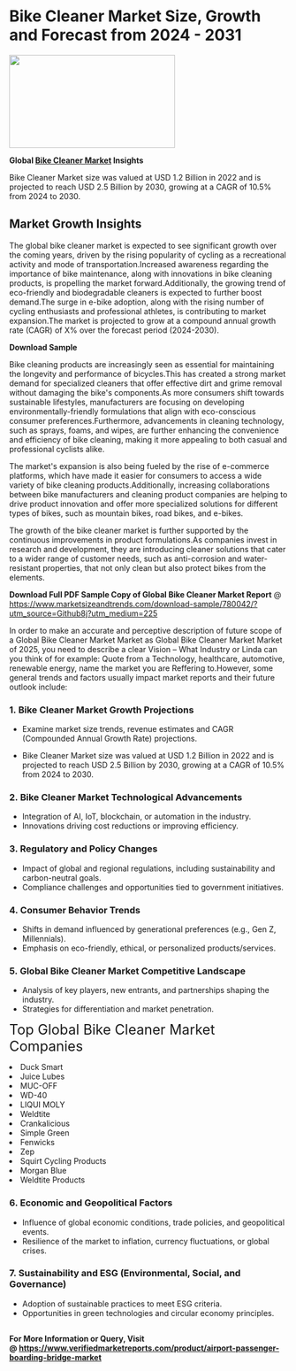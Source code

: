 <H1>Bike Cleaner Market Size, Growth and Forecast from 2024 - 2031</H1><img class="aligncenter size-medium wp-image-584254" src="https://thirdeyenews.in/wp-content/uploads/2024/09/Global-Market-Research-300x168.jpeg" alt="" width="300" height="168" /><p><strong>Global&nbsp;<a href="https://www.marketsizeandtrends.com/download-sample/780042/?utm_source=Github8j?utm_medium=225">Bike Cleaner Market</a> Insights</strong></p><p>Bike Cleaner Market size was valued at USD 1.2 Billion in 2022 and is projected to reach USD 2.5 Billion by 2030, growing at a CAGR of 10.5% from 2024 to 2030.</p><p><h2>Market Growth Insights</h2> <p>The global bike cleaner market is expected to see significant growth over the coming years, driven by the rising popularity of cycling as a recreational activity and mode of transportation.Increased awareness regarding the importance of bike maintenance, along with innovations in bike cleaning products, is propelling the market forward.Additionally, the growing trend of eco-friendly and biodegradable cleaners is expected to further boost demand.The surge in e-bike adoption, along with the rising number of cycling enthusiasts and professional athletes, is contributing to market expansion.The market is projected to grow at a compound annual growth rate (CAGR) of X% over the forecast period (2024-2030).</p> <p><strong>Download Sample</strong></p> <p>Bike cleaning products are increasingly seen as essential for maintaining the longevity and performance of bicycles.This has created a strong market demand for specialized cleaners that offer effective dirt and grime removal without damaging the bike's components.As more consumers shift towards sustainable lifestyles, manufacturers are focusing on developing environmentally-friendly formulations that align with eco-conscious consumer preferences.Furthermore, advancements in cleaning technology, such as sprays, foams, and wipes, are further enhancing the convenience and efficiency of bike cleaning, making it more appealing to both casual and professional cyclists alike.</p> <p>The market's expansion is also being fueled by the rise of e-commerce platforms, which have made it easier for consumers to access a wide variety of bike cleaning products.Additionally, increasing collaborations between bike manufacturers and cleaning product companies are helping to drive product innovation and offer more specialized solutions for different types of bikes, such as mountain bikes, road bikes, and e-bikes.</p> <p>The growth of the bike cleaner market is further supported by the continuous improvements in product formulations.As companies invest in research and development, they are introducing cleaner solutions that cater to a wider range of customer needs, such as anti-corrosion and water-resistant properties, that not only clean but also protect bikes from the elements.</p> <p><span class=""><strong>Download Full PDF Sample Copy of Global Bike Cleaner Market Report</strong> @ <a href="https://www.marketsizeandtrends.com/download-sample/780042/?utm_source=Github8j?utm_medium=225" target="_blank">https://www.marketsizeandtrends.com/download-sample/780042/?utm_source=Github8j?utm_medium=225</a></span></p><p>In order to make an accurate and perceptive description of future scope of a Global&nbsp;Bike Cleaner Market Market as Global&nbsp;Bike Cleaner Market Market of 2025, you need to describe a clear Vision &ndash; What Industry or Linda can you think of for example: Quote from a Technology, healthcare, automotive, renewable energy, name the market you are Reffering to.However, some general trends and factors usually impact market reports and their future outlook include:</p><h3>1.&nbsp;<strong>Bike Cleaner Market Growth Projections</strong></h3><ul><li>Examine market size trends, revenue estimates and CAGR (Compounded Annual Growth Rate) projections.</li><li><p>Bike Cleaner Market size was valued at USD 1.2 Billion in 2022 and is projected to reach USD 2.5 Billion by 2030, growing at a CAGR of 10.5% from 2024 to 2030.</p></li></ul><h3>2.&nbsp;<strong>Bike Cleaner Market Technological Advancements</strong></h3><ul><li>Integration of AI, IoT, blockchain, or automation in the industry.</li><li>Innovations driving cost reductions or improving efficiency.</li></ul><h3>3.&nbsp;<strong>Regulatory and Policy Changes</strong></h3><ul><li>Impact of global and regional regulations, including sustainability and carbon-neutral goals.</li><li>Compliance challenges and opportunities tied to government initiatives.</li></ul><h3>4.&nbsp;<strong>Consumer Behavior Trends</strong></h3><ul><li>Shifts in demand influenced by generational preferences (e.g., Gen Z, Millennials).</li><li>Emphasis on eco-friendly, ethical, or personalized products/services.</li></ul><h3>5.&nbsp;<strong>Global Bike Cleaner Market Competitive Landscape</strong></h3><ul><li>Analysis of key players, new entrants, and partnerships shaping the industry.</li><li>Strategies for differentiation and market penetration.</li></ul><p data-pm-slice="1 1 []"><span style="color: inherit; font-family: inherit; font-size: 25px;">Top Global Bike Cleaner Market Companies</span></p><div class="" data-test-id=""><p><li>Duck Smart</li><li> Juice Lubes</li><li> MUC-OFF</li><li> WD-40</li><li> LIQUI MOLY</li><li> Weldtite</li><li> Crankalicious</li><li> Simple Green</li><li> Fenwicks</li><li> Zep</li><li> Squirt Cycling Products</li><li> Morgan Blue</li><li> Weldtite Products</li></p></div><h3>6.&nbsp;<strong>Economic and Geopolitical Factors</strong></h3><ul><li>Influence of global economic conditions, trade policies, and geopolitical events.</li><li>Resilience of the market to inflation, currency fluctuations, or global crises.</li></ul><h3>7.&nbsp;<strong>Sustainability and ESG (Environmental, Social, and Governance)</strong></h3><ul><li>Adoption of sustainable practices to meet ESG criteria.</li><li>Opportunities in green technologies and circular economy principles.</li></ul><h2><strong style="font-size: 14px;">For More Information or Query, Visit @&nbsp;</strong><a style="background-color: #ffffff; font-size: 14px;" href="https://www.marketsizeandtrends.com/report/bike-cleaner-market/" target="_blank">https://www.verifiedmarketreports.com/product/airport-passenger-boarding-bridge-market</a></h2>